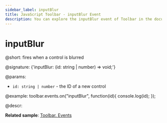```yaml
---
sidebar_label: inputBlur
title: JavaScript Toolbar - inputBlur Event 
description: You can explore the inputBlur event of Toolbar in the documentation of the DHTMLX JavaScript UI library. Browse developer guides and API reference, try out code examples and live demos, and download a free 30-day evaluation version of DHTMLX Suite.
---
```


# inputBlur

@short: fires when a control is blurred

@signature: {'inputBlur: (id: string | number) => void;'}

@params:
- `id: string | number` - the ID of a new control

@example:
toolbar.events.on("inputBlur", function(id){
    console.log(id);
});

@descr:

**Related sample**: [Toolbar. Events](https://snippet.dhtmlx.com/xvak1p5y)
